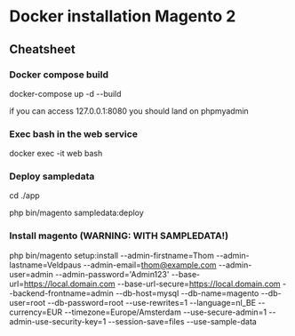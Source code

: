 # Docker installation Magento 2

## Cheatsheet

### Docker compose build

docker-compose up -d --build 

if you can access 127.0.0.1:8080 you should land on phpmyadmin

### Exec bash in the web service

docker exec -it web bash



### Deploy sampledata

cd ./app

php bin/magento sampledata:deploy

### Install magento (WARNING: WITH SAMPLEDATA!)

php bin/magento setup:install --admin-firstname=Thom --admin-lastname=Veldpaus --admin-email=thom@example.com --admin-user=admin --admin-password='Admin123' --base-url=https://local.domain.com --base-url-secure=https://local.domain.com --backend-frontname=admin --db-host=mysql --db-name=magento --db-user=root --db-password=root --use-rewrites=1 --language=nl_BE --currency=EUR --timezone=Europe/Amsterdam --use-secure-admin=1 --admin-use-security-key=1 --session-save=files --use-sample-data